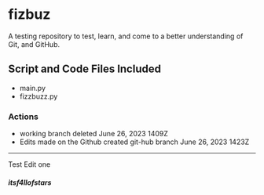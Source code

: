 # fizbuz

A testing repository to test, learn, and come to a better understanding of Git,
and GitHub.<br>

## Script and Code Files Included

- main.py
- fizzbuzz.py

### Actions

- working branch deleted June 26, 2023 1409Z
- Edits made on the Github created git-hub branch June 26, 2023 1423Z

---
Test Edit one

##### itsf4llofstars
